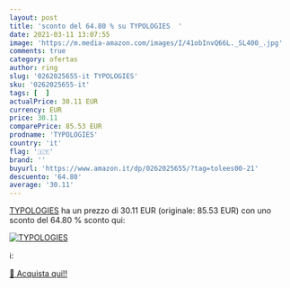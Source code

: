 ```yaml
---
layout: post
title: 'sconto del 64.80 % su TYPOLOGIES  '
date: 2021-03-11 13:07:55
image: 'https://m.media-amazon.com/images/I/41obInvQ66L._SL400_.jpg'
comments: true
category: ofertas
author: ring
slug: '0262025655-it TYPOLOGIES'
sku: '0262025655-it'
tags: [  ]
actualPrice: 30.11 EUR
currency: EUR
price: 30.11
comparePrice: 85.53 EUR
prodname: 'TYPOLOGIES'
country: 'it'
flag: '🇮🇹'
brand: ''
buyurl: 'https://www.amazon.it/dp/0262025655/?tag=tolees00-21'
descuento: '64.80'
average: '30.11'
---
```


[TYPOLOGIES](https://www.amazon.it/dp/0262025655/?tag=tolees00-21) ha un prezzo di 30.11 EUR (originale: 85.53 EUR) con uno sconto del 64.80 % sconto qui:

[![TYPOLOGIES](https://m.media-amazon.com/images/I/41obInvQ66L._SL400_.jpg)](https://www.amazon.it/dp/0262025655/?tag=tolees00-21)

ℹ️:


[🛒 Acquista qui!!](https://www.amazon.it/dp/0262025655/?tag=tolees00-21)
